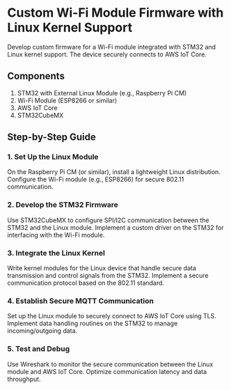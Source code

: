 # Custom Wi-Fi Module Firmware with Linux Kernel Support

Develop custom firmware for a Wi-Fi module integrated with STM32 and Linux kernel support.
The device securely connects to AWS IoT Core.

## Components

1. STM32 with External Linux Module (e.g., Raspberry Pi CM)
2. Wi-Fi Module (ESP8266 or similar)
3. AWS IoT Core
4. STM32CubeMX

## Step-by-Step Guide

### 1. Set Up the Linux Module

On the Raspberry Pi CM (or similar), install a lightweight Linux distribution.
Configure the Wi-Fi module (e.g., ESP8266) for secure 802.11 communication.

### 2. Develop the STM32 Firmware

Use STM32CubeMX to configure SPI/I2C communication between the STM32 and the Linux module.
Implement a custom driver on the STM32 for interfacing with the Wi-Fi module.

### 3. Integrate the Linux Kernel

Write kernel modules for the Linux device that handle secure data transmission and control signals from the STM32.
Implement a secure communication protocol based on the 802.11 standard.

### 4. Establish Secure MQTT Communication

Set up the Linux module to securely connect to AWS IoT Core using TLS.
Implement data handling routines on the STM32 to manage incoming/outgoing data.

### 5. Test and Debug

Use Wireshark to monitor the secure communication between the Linux module and AWS IoT Core.
Optimize communication latency and data throughput.
